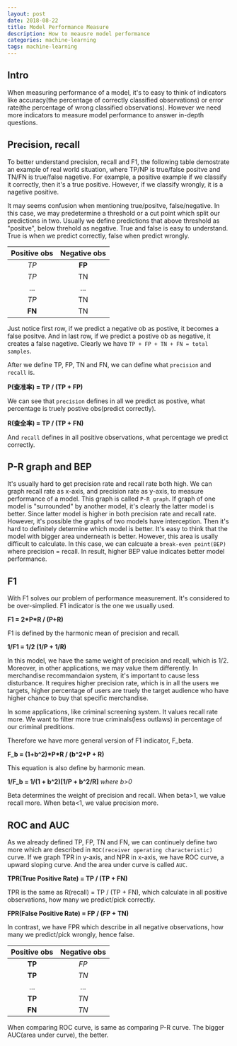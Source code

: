 ```yaml
---
layout: post
date: 2018-08-22
title: Model Performance Measure
description: How to meausre model performance
categories: machine-learning
tags: machine-learning
---
```


## Intro

When measuring performance of a model, it's to easy to think of indicators like accuracy(the percentage of correctly classified observations) or error rate(the percentage of wrong classified observations). However we need more indicators to measure model performance to answer in-depth questions.

## Precision, recall

To better understand precision, recall and F1, the following table demostrate an example of real world situation, where TP/NP is true/false positve and TN/FN is true/false nagetive. For example, a positive example if we classify it correctly, then it's a true positive. However, if we classify wrongly, it is a nagetive positive.

It may seems confusion when mentioning true/positve, false/negative. In this case, we may predetermine a threshold or a cut point which split our predictions in two. Usually we define predictions that above threshold as "positve", below threhold as negative. True and false is easy to understand. True is when we predict correctly, false when predict wrongly.

| Positive obs | Negative obs |
|:---:|:---:|
|*TP*|**FP**|
|*TP*|TN|
|...|...|
|*TP*|TN|
|**FN**|TN|

Just notice first row, if we predict a negative ob as postive, it becomes a false positve. And in last row, if we predict a postive ob as negative, it creates a false nagetive. Clearly we have `TP + FP + TN + FN = total samples`.

After we define TP, FP, TN and FN, we can define what `precision` and `recall` is.

**P(查准率) = TP / (TP + FP)**

We can see that `precision` defines in all we predict as postive, what percentage is truely postive obs(predict correctly).

**R(查全率) = TP / (TP + FN)**

And `recall` defines in all positive observations, what percentage we predict correctly.

## P-R graph and BEP

It's usually hard to get precision rate and recall rate both high. We can graph recall rate as x-axis, and precision rate as y-axis, to measure performance of a model. This graph is called `P-R graph`. If graph of one model is "surrounded" by another model, it's clearly the latter model is better. Since latter model is higher in both precision rate and recall rate. However, it's possible the graphs of two models have interception. Then it's hard to definitely determine which model is better. It's easy to think that the model with bigger area underneath is better. However, this area is usally difficult to calculate. In this case, we can calcuate a `break-even point(BEP)` where precision = recall. In result, higher BEP value indicates better model performance.

## F1

With F1 solves our problem of performance measurement. It's considered to be over-simplied. F1 indicator is the one we usually used.

**F1 = 2\*P\*R / (P+R)**

F1 is defined by the harmonic mean of precision and recall.

**1/F1 = 1/2 (1/P + 1/R)**

In this model, we have the same weight of precision and recall, which is 1/2. Moreover, in other applications, we may value them differently. In merchandise recommandaion system, it's important to cause less disturbance. It requires higher precision rate, which is in all the users we targets, higher percentage of users are truely the target audience who have higher chance to buy that specific merchandise.

In some applications, like criminal screening system. It values recall rate more. We want to filter more true criminals(less outlaws) in percentage of our criminal preditions.

Therefore we have more general version of F1 indicator, F_beta.

**F_b = (1+b^2)\*P\*R / (b^2\*P + R)**

This equation is also define by harmonic mean.

**1/F_b = 1/(1 + b^2)[1/P + b^2/R]** *where b>0*

Beta determines the weight of precision and recall. When beta>1, we value recall more. When beta<1, we value precision more.

## ROC and AUC

As we already defined TP, FP, TN and FN, we can continuely define two more which are described in `ROC(receiver operating characteristic)` curve. If we graph TPR in y-axis, and NPR in x-axis, we have ROC curve, a upward sloping curve. And the area under curve is called `AUC`.

**TPR(True Positive Rate) = TP / (TP + FN)**

TPR is the same as R(recall) =  TP / (TP + FN), which calculate in all positive observations, how many we predict/pick correctly.

**FPR(False Positive Rate) = FP / (FP + TN)**

In contrast, we have FPR which describe in all negative observations, how many we predict/pick wrongly, hence false.

| Positive obs| Negative obs|
|:---:|:---:|
|**TP**|*FP*|
|**TP**|*TN*|
|...|...|
|**TP**|*TN*|
|**FN**|*TN*|

When comparing ROC curve, is same as comparing P-R curve. The bigger AUC(area under curve), the better.